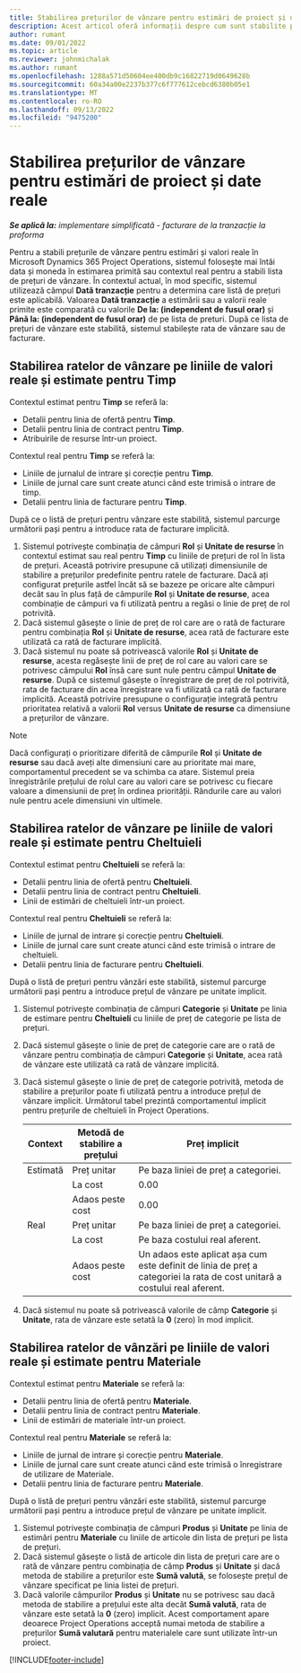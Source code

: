 ```yaml
---
title: Stabilirea prețurilor de vânzare pentru estimări de proiect și date reale
description: Acest articol oferă informații despre cum sunt stabilite prețurile de vânzare pentru estimările și valorile reale de proiect.
author: rumant
ms.date: 09/01/2022
ms.topic: article
ms.reviewer: johnmichalak
ms.author: rumant
ms.openlocfilehash: 1288a571d50604ee400db9c16822719d0649628b
ms.sourcegitcommit: 60a34a00e2237b377c6f777612cebcd6380b05e1
ms.translationtype: MT
ms.contentlocale: ro-RO
ms.lasthandoff: 09/13/2022
ms.locfileid: "9475200"
---
```

# <a name="determine-sales-prices-for-project-estimates-and-actuals"></a>Stabilirea prețurilor de vânzare pentru estimări de proiect și date reale

_**Se aplică la:** implementare simplificată - facturare de la tranzacție la proforma_

Pentru a stabili prețurile de vânzare pentru estimări și valori reale în Microsoft Dynamics 365 Project Operations, sistemul folosește mai întâi data și moneda în estimarea primită sau contextul real pentru a stabili lista de prețuri de vânzare. În contextul actual, în mod specific, sistemul utilizează câmpul **Dată tranzacție** pentru a determina care listă de prețuri este aplicabilă. Valoarea **Dată tranzacție** a estimării sau a valorii reale primite este comparată cu valorile **De la: (independent de fusul orar)** și **Până la: (independent de fusul orar)** de pe lista de preturi. După ce lista de prețuri de vânzare este stabilită, sistemul stabilește rata de vânzare sau de facturare.

## <a name="determining-sales-rates-on-actual-and-estimate-lines-for-time"></a>Stabilirea ratelor de vânzare pe liniile de valori reale și estimate pentru Timp

Contextul estimat pentru **Timp** se referă la:

- Detalii pentru linia de ofertă pentru **Timp**.
- Detalii pentru linia de contract pentru **Timp**.
- Atribuirile de resurse într-un proiect.

Contextul real pentru **Timp** se referă la:

- Liniile de jurnalul de intrare și corecție pentru **Timp**.
- Liniile de jurnal care sunt create atunci când este trimisă o intrare de timp.
- Detalii pentru linia de facturare pentru **Timp**. 

După ce o listă de prețuri pentru vânzare este stabilită, sistemul parcurge următorii pași pentru a introduce rata de facturare implicită.

1. Sistemul potrivește combinația de câmpuri **Rol** și **Unitate de resurse** în contextul estimat sau real pentru **Timp** cu liniile de prețuri de rol în lista de prețuri. Această potrivire presupune că utilizați dimensiunile de stabilire a prețurilor predefinite pentru ratele de facturare. Dacă ați configurat prețurile astfel încât să se bazeze pe oricare alte câmpuri decât sau în plus față de câmpurile **Rol** și **Unitate de resurse**, acea combinație de câmpuri va fi utilizată pentru a regăsi o linie de preț de rol potrivită.
1. Dacă sistemul găsește o linie de preț de rol care are o rată de facturare pentru combinația **Rol** și **Unitate de resurse**, acea rată de facturare este utilizată ca rată de facturare implicită.
1. Dacă sistemul nu poate să potrivească valorile **Rol** și **Unitate de resurse**, acesta regăsește linii de preț de rol care au valori care se potrivesc câmpului **Rol** însă care sunt nule pentru câmpul **Unitate de resurse**. După ce sistemul găsește o înregistrare de preț de rol potrivită, rata de facturare din acea înregistrare va fi utilizată ca rată de facturare implicită. Această potrivire presupune o configurație integrată pentru prioritatea relativă a valorii **Rol** versus **Unitate de resurse** ca dimensiune a prețurilor de vânzare.

> [!NOTE]
> Dacă configurați o prioritizare diferită de câmpurile **Rol** și **Unitate de resurse** sau dacă aveți alte dimensiuni care au prioritate mai mare, comportamentul precedent se va schimba ca atare. Sistemul preia înregistrările prețului de rolul care au valori care se potrivesc cu fiecare valoare a dimensiunii de preț în ordinea priorității. Rândurile care au valori nule pentru acele dimensiuni vin ultimele.

## <a name="determining-sales-rates-on-actual-and-estimate-lines-for-expense"></a>Stabilirea ratelor de vânzare pe liniile de valori reale și estimate pentru Cheltuieli

Contextul estimat pentru **Cheltuieli** se referă la:

- Detalii pentru linia de ofertă pentru **Cheltuieli**.
- Detalii pentru linia de contract pentru **Cheltuieli**.
- Linii de estimări de cheltuieli într-un proiect.

Contextul real pentru **Cheltuieli** se referă la:

- Liniile de jurnal de intrare și corecție pentru **Cheltuieli**.
- Liniile de jurnal care sunt create atunci când este trimisă o intrare de cheltuieli.
- Detalii pentru linia de facturare pentru **Cheltuieli**. 

După o listă de prețuri pentru vânzări este stabilită, sistemul parcurge următorii pași pentru a introduce prețul de vânzare pe unitate implicit.

1. Sistemul potrivește combinația de câmpuri **Categorie** și **Unitate** pe linia de estimare pentru **Cheltuieli** cu liniile de preț de categorie pe lista de prețuri.
1. Dacă sistemul găsește o linie de preț de categorie care are o rată de vânzare pentru combinația de câmpuri **Categorie** și **Unitate**, acea rată de vânzare este utilizată ca rată de vânzare implicită.
1. Dacă sistemul găsește o linie de preț de categorie potrivită, metoda de stabilire a prețurilor poate fi utilizată pentru a introduce prețul de vânzare implicit. Următorul tabel prezintă comportamentul implicit pentru prețurile de cheltuieli în Project Operations.

    | Context | Metodă de stabilire a prețului | Preț implicit |
    | --- | --- | --- |
    | Estimată | Preț unitar | Pe baza liniei de preț a categoriei. |
    |        | La cost | 0.00 |
    |        | Adaos peste cost | 0.00 |
    | Real | Preț unitar | Pe baza liniei de preț a categoriei. |
    |        | La cost | Pe baza costului real aferent. |
    |        | Adaos peste cost | Un adaos este aplicat așa cum este definit de linia de preț a categoriei la rata de cost unitară a costului real aferent. |

1. Dacă sistemul nu poate să potrivească valorile de câmp **Categorie** și **Unitate**, rata de vânzare este setată la **0** (zero) în mod implicit.

## <a name="determining-sales-rates-on-actual-and-estimate-lines-for-material"></a>Stabilirea ratelor de vânzări pe liniile de valori reale și estimate pentru Materiale

Contextul estimat pentru **Materiale** se referă la:

- Detalii pentru linia de ofertă pentru **Materiale**.
- Detalii pentru linia de contract pentru **Materiale**.
- Linii de estimări de materiale într-un proiect.

Contextul real pentru **Materiale** se referă la:

- Liniile de jurnal de intrare și corecție pentru **Materiale**.
- Liniile de jurnal care sunt create atunci când este trimisă o înregistrare de utilizare de Materiale.
- Detalii pentru linia de facturare pentru **Materiale**. 

După o listă de prețuri pentru vânzări este stabilită, sistemul parcurge următorii pași pentru a introduce prețul de vânzare pe unitate implicit.

1. Sistemul potrivește combinația de câmpuri **Produs** și **Unitate** pe linia de estimări pentru **Materiale** cu liniile de articole din lista de prețuri pe lista de prețuri.
1. Dacă sistemul găsește o listă de articole din lista de prețuri care are o rată de vânzare pentru combinația de câmp **Produs** și **Unitate** și dacă metoda de stabilire a prețurilor este **Sumă valută**, se folosește prețul de vânzare specificat pe linia listei de prețuri. 
1. Dacă valorile câmpurilor **Produs** și **Unitate** nu se potrivesc sau dacă metoda de stabilire a prețului este alta decât **Sumă valută**, rata de vânzare este setată la **0** (zero) implicit. Acest comportament apare deoarece Project Operations acceptă numai metoda de stabilire a prețurilor **Sumă valutară** pentru materialele care sunt utilizate într-un proiect.

[!INCLUDE[footer-include](../../includes/footer-banner.md)]
